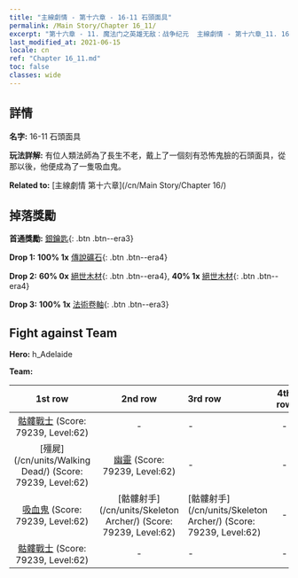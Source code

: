 ```yaml
---
title: "主線劇情 - 第十六章 - 16-11 石頭面具"
permalink: /Main Story/Chapter 16_11/
excerpt: "第十六章 - 11. 魔法门之英雄无敌：战争纪元  主線劇情 - 第十六章_11. 16-11 石頭面具"
last_modified_at: 2021-06-15
locale: cn
ref: "Chapter 16_11.md"
toc: false
classes: wide
---
```


## 詳情

 **名字:** 16-11 石頭面具

 **玩法詳解:** 有位人類法師為了長生不老，戴上了一個刻有恐怖鬼臉的石頭面具，從那以後，他便成為了一隻吸血鬼。

 **Related to:** [主線劇情 第十六章](/cn/Main Story/Chapter 16/)

## 掉落獎勵

 **首通獎勵:** [銀鑰匙](/cn/Items/con_693/){: .btn .btn--era3}

 **Drop 1:** **100% 1x** [傳說礦石](/cn/Items/mat_54/){: .btn .btn--era4}

 **Drop 2:** **60% 0x** [絕世木材](/cn/Items/mat_48/){: .btn .btn--era4}, **40% 1x** [絕世木材](/cn/Items/mat_48/){: .btn .btn--era4}

 **Drop 3:** **100% 1x** [法術卷軸](/cn/Items/con_694/){: .btn .btn--era3}


## Fight against Team
 **Hero:** h_Adelaide

 **Team:**


  | 1st row | 2nd row | 3rd row | 4th row |
  |:----:|:----:|:----|:----:|
  | [骷髏戰士](/cn/units/Skeleton/) (Score: 79239, Level:62)  | - | - | - |
  | [殭屍](/cn/units/Walking Dead/) (Score: 79239, Level:62)  | [幽靈](/cn/units/Wight/) (Score: 79239, Level:62)  | - | - |
  | [吸血鬼](/cn/units/Vampire/) (Score: 79239, Level:62)  | [骷髏射手](/cn/units/Skeleton Archer/) (Score: 79239, Level:62)  | [骷髏射手](/cn/units/Skeleton Archer/) (Score: 79239, Level:62)  | - |
  | [骷髏戰士](/cn/units/Skeleton/) (Score: 79239, Level:62)  | - | - | - |


